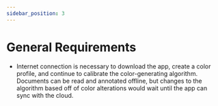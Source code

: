 ```yaml
---
sidebar_position: 3
---
```


# General Requirements
- Internet connection is necessary to download the app, create a color profile, and continue to calibrate the color-generating algorithm. Documents can be read and annotated offline, but changes to the algorithm based off of color alterations would wait until the app can sync with the cloud.